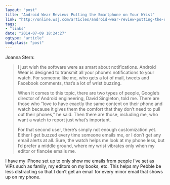 ```yaml
---
layout: "post"
title: "Android Wear Review: Putting the Smartphone on Your Wrist"
link: "http://online.wsj.com/articles/android-wear-review-putting-the-smartphone-on-your-wrist-1404238915"
tags: 
- "links"
date: "2014-07-09 18:24:27"
ogtype: "article"
bodyclass: "post"
---
```


Joanna Stern:

> I just wish the software were as smart about notifications. Android Wear is designed to transmit all your phone’s notifications to your watch. For someone like me, who gets a lot of mail, tweets and Facebook comments, that’s a lot of wrist buzzing.
> 
>  When it comes to this topic, there are two types of people, Google’s director of Android engineering, David Singleton, told me. There are those who “love to have exactly the same content on their phone and watch because it gives them the comfort that they don’t need to pull out their phones,” he said. Then there are those, including me, who want a watch to report just what’s important.
> 
>  For that second user, there’s simply not enough customization yet. Either I get buzzed every time someone emails me, or I don’t get any email alerts at all. Sure, the watch helps me look at my phone less, but I’d prefer a middle ground, where my wrist vibrates only when my editor or fiancée emails me.

I have my iPhone set up to only show me emails from people I’ve set as VIPs such as family, my editors on my books, etc. This helps my Pebble be less distracting so that I don’t get an email for every minor email that shows up on my phone.
